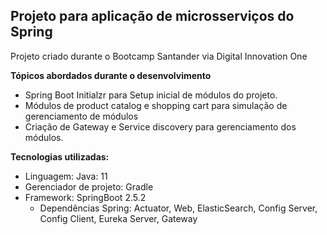 <h2>Projeto para aplicação de microsserviços do Spring</h2>

Projeto criado durante o Bootcamp Santander via Digital Innovation One

<b>Tópicos abordados durante o desenvolvimento</b>

* Spring Boot Initialzr para Setup inicial de módulos do projeto.
* Módulos de product catalog e shopping cart para simulação de gerenciamento de módulos
* Criação de Gateway e Service discovery para gerenciamento dos módulos.

<b>Tecnologias utilizadas:</b>

* Linguagem: Java: 11
* Gerenciador de projeto: Gradle
* Framework: SpringBoot 2.5.2
    * Dependências Spring: Actuator, Web, ElasticSearch, Config Server, Config Client, Eureka Server, Gateway
